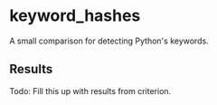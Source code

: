 # keyword_hashes

A small comparison for detecting Python's keywords.

## Results

Todo: Fill this up with results from criterion.
